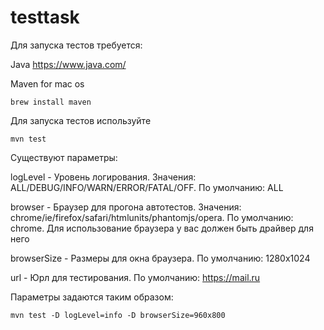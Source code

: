 testtask
=========================
Для запуска тестов требуется:

Java
https://www.java.com/

Maven for mac os
```shell
brew install maven
```

Для запуска тестов используйте

```shell
mvn test
```

Существуют параметры:

logLevel -  Уровень логирования. Значения: ALL/DEBUG/INFO/WARN/ERROR/FATAL/OFF. По умолчанию: ALL

browser - Браузер для прогона автотестов. Значения: chrome/ie/firefox/safari/htmlunits/phantomjs/opera. По умолчанию: chrome.
Для использование браузера у вас должен быть драйвер для него

browserSize - Размеры для окна браузера. По умолчанию: 1280x1024

url - Юрл для тестирования. По умолчанию: https://mail.ru

Параметры задаются таким образом:

```shell
mvn test -D logLevel=info -D browserSize=960x800
```